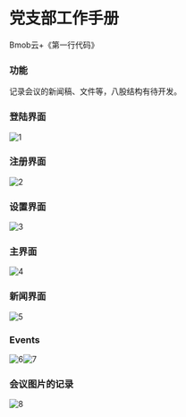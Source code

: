 



# 党支部工作手册

Bmob云+《第一行代码》

### 功能

记录会议的新闻稿、文件等，八股结构有待开发。

### 登陆界面

![1](asserts/login.jpg)

### 注册界面

![2](asserts/Register.jpg)

### 设置界面

![3](asserts/Settings.jpg)

### 主界面

![4](asserts/Homepage.jpg)

### 新闻界面

![5](asserts/News.jpg)

### Events

![6](asserts/event_1.jpg)![7](asserts/Event_2.jpg)

### 会议图片的记录

![8](asserts/recording.jpg)

